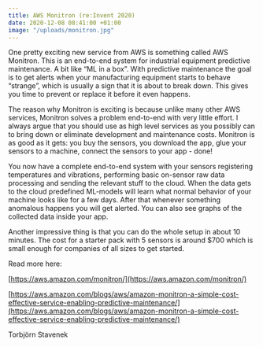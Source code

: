 ```yaml
---
title: AWS Monitron (re:Invent 2020)
date: 2020-12-08 08:41:00 +01:00
image: "/uploads/monitron.jpg"
---
```


One pretty exciting new service from AWS is something called AWS Monitron. This is an end-to-end system for industrial equipment predictive maintenance. A bit like “ML in a box”. With predictive maintenance the goal is to get alerts when your manufacturing equipment starts to behave “strange”, which is usually a sign that it is about to break down. This gives you time to prevent or replace it before it even happens.

The reason why Monitron is exciting is because unlike many other AWS services, Monitron solves a problem end-to-end with very little effort. I always argue that you should use as high level services as you possibly can to bring down or eliminate development and maintenance costs. Monitron is as good as it gets: you buy the sensors, you download the app, glue your sensors to a machine, connect the sensors to your app - done!

You now have a complete end-to-end system with your sensors registering temperatures and vibrations, performing basic on-sensor raw data processing and sending the relevant stuff to the cloud. When the data gets to the cloud predefined ML-models will learn what normal behavior of your machine looks like for a few days. After that whenever something anomalous happens you will get alerted. You can also see graphs of the collected data inside your app. 

Another impressive thing is that you can do the whole setup in about 10 minutes. The cost for a starter pack with 5 sensors is around $700 which is small enough for companies of all sizes to get started. 


Read more here:

[https://aws.amazon.com/monitron/](https://aws.amazon.com/monitron/)

[https://aws.amazon.com/blogs/aws/amazon-monitron-a-simple-cost-effective-service-enabling-predictive-maintenance/](https://aws.amazon.com/blogs/aws/amazon-monitron-a-simple-cost-effective-service-enabling-predictive-maintenance/)

Torbjörn Stavenek

